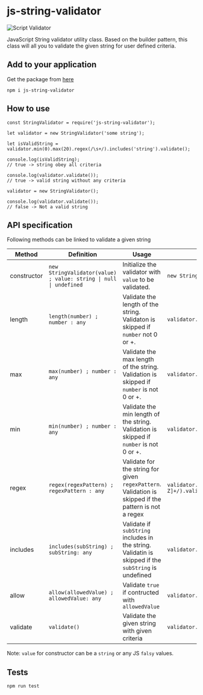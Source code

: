 # js-string-validator

![Script Validator](https://github.com/theekshanawj/js-string-validator/workflows/Script%20Validator/badge.svg?branch=master&event=push)

JavaScript String validator utility class.
Based on the builder pattern, this class will all you to validate the given string for user defined criteria.

## Add to your application 

Get the package from [here](https://www.npmjs.com/package/js-string-validator)
```
npm i js-string-validator
```

## How to use
```
const StringValidator = require('js-string-validator');
  
let validator = new StringValidator('some string');

let isValidString = validator.min(0).max(20).regex(/\s+/).includes('string').validate();

console.log(isValidString);
// true -> string obey all criteria

console.log(validator.validate());
// true -> valid string without any criteria

validator = new StringValidator();

console.log(validator.validate());
// false -> Not a valid string

```
## API specification

Following methods can be linked to validate a given string

| Method | Definition |Usage | Example |
|---|---|---|---|
|constructor| `new StringValidator(value) ; value: string \| null \| undefined` | Initialize the validator with `value` to be validated. | `new StringValidator()`|
| length | `length(number) ; number : any` | Validate the length of the string. Validaton is skipped if `number` not 0 or +. |  `validator.length(1).validate()`|
| max | `max(number) ; number : any` | Validate the max length of the string. Validation is skipped if `number` is not 0 or +. | `validator.max(10).validate()`|
| min | `min(number) ; number : any` | Validate the min length of the string. Validation is skipped if `number` is not 0 or +. | `validator.min(0).validate()`|
| regex | `regex(regexPattern) ; regexPattern : any` | Validate for the string for given `regexPattern`. Validation is skipped if the pattern is not a regex | `validator.regex(/[0-9a-zA-Z]+/).validate()`|
| includes | `includes(subString) ; subString: any` |  Validate if `subString` includes in the string. Validatin is skipped if the `subString` is undefined | `validator.includes('test').validate()`|
| allow | `allow(allowedValue) ; allowedValue: any` | Validate `true` if contructed with `allowedValue`| `validator.allow(undefined).validate()`|
| validate | `validate()` | Validate the given string with given criteria | `validator.max(10).min(0).validate()`|

Note: `value` for constructor can be a `string` or any JS `falsy` values.

## Tests 

`npm run test`


